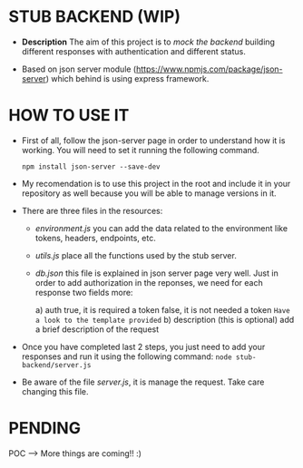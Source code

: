 STUB BACKEND (WIP)
============
* **Description** The aim of this project is to _mock the backend_  building different responses with authentication and different status.

* Based on json server module (https://www.npmjs.com/package/json-server) which behind is using express framework. 

HOW TO USE IT
=============

* First of all, follow the json-server page in order to understand how it is working. You will need to set it running the following command.

    ```npm install json-server --save-dev```

* My recomendation is to use this project in the root and include it in your repository as well because you will be able to manage versions in it.

* There are three files in the resources:
    - _environment.js_  you can add the data related to the environment like tokens, headers, endpoints, etc.
    - _utils.js_ place all the functions used by the stub server.
    - _db.json_ this file is explained in json server page very well. Just in order to add authorization in the reponses, we need for each response two fields more: 

        a) auth 
            true, it is required a token 
            false, it is not needed a token
            ```Have a look to the template provided```
        b) description (this is optional)
            add a brief description of the request

* Once you have completed last 2 steps, you just need to add your responses and run it using the following command:
            ```node stub-backend/server.js```

* Be aware of the file _server.js_, it is manage the request. Take care changing this file.

PENDING
=======
POC --> More things are coming!! :)
